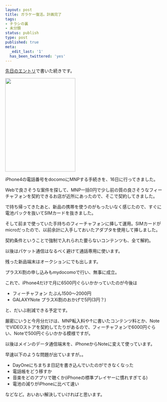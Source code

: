 ```yaml
---
layout: post
title: ガラケー復活。計画完了
tags:
- チラシの裏
- 未分類
status: publish
type: post
published: true
meta:
  _edit_last: '1'
  has_been_twittered: 'yes'
---
```

<a href="http://wo.skr.jp/wp/2012/07/galaxy-note-tether.html">先日のエントリ</a>で書いた続きです。

<a href="http://wo.skr.jp/images/uploads/2012/07/2012-07-17-22.04.33.jpg"><img src="http://wo.skr.jp/images/uploads/2012/07/2012-07-17-22.04.33-225x300.jpg" alt="" title="2012-07-17 22.04.33" width="225" height="300" class="alignnone size-medium wp-image-464" /></a>

iPhone4の電話番号をdocomoにMNPする手続きを、16日に行ってきました。

Webで良さそうな案件を探して、MNP一括0円で少し前の質の良さそうなフィーチャフォンを契約できるお店が近所にあったので、そこで契約してきました。

で持ち帰ってきたあと、新品の携帯を使うのがもったいなく感じたので、すぐに電池パックを抜いてSIMカードを抜きました。

そして前まで使っていた手持ちのフィーチャフォンに挿して運用。SIMカードがmicroだったので、以前余計に入手しておいたアダプタを使用して挿しました。

<!--more-->

契約条件ということで強制で入れられた要らないコンテンツも、全て解約。

以後はパケット通信はなるべく避けて通話専用に使います。

残った新品端末はオークションにでも出します。

プラスXi割の申し込みもmydocomoで行い、無事に成立。

これで、iPhone4だけで月に6500円ぐらいかかっていたのが今後は

- フィーチャフォン たぶん1500〜2000円
- GALAXYNote プラスXi割のおかげで5円(3円？)

と、だいぶ削減できる予定です。

厳密にいうと今月分だけは、MNP転入料や↑に書いたコンテンツ料とか、NoteでVIDEOストアを契約してたりがあるので、フィーチャフォンで6000円ぐらい、Noteで500円ぐらいかかる模様ですが。

以後はメインのデータ通信端末を、iPhoneからNoteに変えて使っています。

早速以下のような問題が出ていますが。。

- DayOneにちまちま日記を書き込んでいたのができなくなった
- 電話帳をどう移すか
- 音楽をどのアプリで聴くか(iPhoneの標準プレイヤーに慣れすぎてる)
- 電池の減りがiPhoneに比べて速い

などなど。おいおい解決していければと思います。
